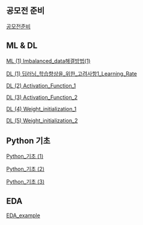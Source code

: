 ## 공모전 준비 
[공모전준비][link]

[link]: Torch,_SGD,_Dataset_class이론.ipynb


## ML & DL
[ML (1) Imbalanced_data해결방법(1)][link1]

[link1]: Imbalanced_data해결방법(1)_SMOTE.ipynb


[DL (1) 딥러닝_학습향상을_위한_고려사항1_Learning_Rate][link2]

[link2]: 딥러닝_학습향상을_위한_고려사항1_Learning_Rate.ipynb

[DL (2) Activation_Function_1][link3]

[link3]: Activation_Function.ipynb

[DL (3) Activation_Function_2][link4]

[link4]: Activation_Function_2.ipynb

[DL (4) Weight_initialization_1][link5]

[link5]: Weight_initialization_1.ipynb

[DL (5) Weight_initialization_2][link6]

[link6]: Weight_initialization_2.ipynb



## Python 기초
[Python_기초 (1)][link7]

[link7]: Python기초__list.ipynb

[Python_기초 (2)][link8]

[link8]: python기초__dictionary.ipynb

[Python_기초 (3)][link9]

[link9]: python_기초__while_문.ipynb


## EDA
[EDA_example][link10]

[link10]: TIL/EDA/EDA_example.ipynb




